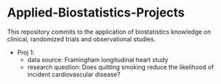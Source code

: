 # Applied-Biostatistics-Projects
This repository commits to the application of biostatistics knowledge on clinical, randomized trials and observational studies.

- Proj 1:
  - data source: Framingham longitudinal heart study
  - research question: Does quitting smoking reduce the likelihood of incident cardiovascular disease?
